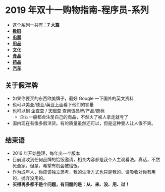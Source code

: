 
# 2019 年双十一购物指南-程序员-系列

- 这个系列一共有：**7 大篇**
- **[数码](http://www.youmeek.com/20191111-digital/)**
- **[电器](http://www.youmeek.com/20191111-electric/)**
- **[用品](http://www.youmeek.com/20191111-commodity/)**
- **[文化](http://www.youmeek.com/20191111-culture/)**
- **[食品](http://www.youmeek.com/20191111-food/)**
- **[药品](http://www.youmeek.com/20191111-medicine/)**
- **[汽车](http://www.youmeek.com/20191111-car/)**

## 关于假洋牌

- 如果你要买的东西欧美牌子，最好 Google 一下国外的英文资料
- 也可以美亚/德亚/英亚上面看下他们的销量
- 也可以到 [企查查](https://www.qichacha.com/) / [天眼查](https://www.tianyancha.com/) 查询该品牌/产品/商标
    - 企业一般都会注册自己的商品，不然火了被人拿走就亏了
- 国内现在有很多假洋货。有的质量虽然还可以，但是这种耍人让人很不爽。

## 结束语

- 2016 年开始整理，每年出一个版本
- 目前没收到任何品牌的恰饭邀请，相关内容都是我个人主观看法。真话，不然死全家。但是，希望有机会被恰饭。
- 作为成年人，你应该独立思考，我的生活方式也只是我的。请吸收对你有用的，抛弃没用的。
- **买得再多都不是个问题，有问题的是：从、来、没、用、过！**


